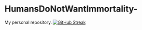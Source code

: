 # HumansDoNotWantImmortality-
My personal repository.
[![GitHub Streak](https://streak-stats.demolab.com?user=HumansDoNotWantImmortality%20&theme=dark)](https://git.io/streak-stats)
